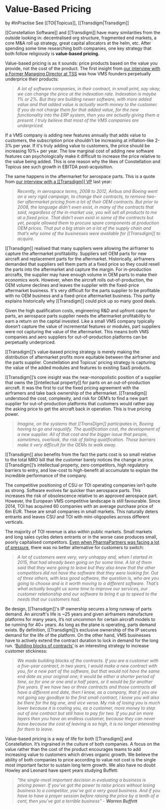 # Value-Based Pricing

by #InPractise 
See [[TOI|Topicus]], [[Transdigm|Transdigm]]

[[Constellation Software]] and [[Transdigm]] have many similarities from the outside looking in: decentralised org structure, fragmented end markets, a core M&A roll up strategy, great capital allocators at the helm, etc. After spending some time researching both companies, one key strategy that both follow religiously is **value-based pricing.**

Value-based pricing is as it sounds: price products based on the value you provide, not the cost of the product. The first insight from [our interview with a Former Managing Director at TSS](https://inpractise.com/articles/topicus-pharmapartners-and-vms-value-based-pricing) was how VMS founders perpetually underprice their products:

> _A lot of software companies, in their contract, in small print, say okay, we can change the price at the indexation rate. Indexation is maybe 1% or 2%. But they are building newer software, with more added value and that added value is actually worth money to the customer. If you do not charge them for that added value, for the new functionality into the ERP system, then you are actually giving them a present. I truly believe that most of the VMS companies are underpriced._

If a VMS company is adding new features annually that adds value to customers, the subscription price shouldn’t be increasing at inflation-like 2-3% per year. If it's truly adding value to customers, the price should be increasing 10%+ per year. The low marginal cost of adding new software features can psychologically make it difficult to increase the price relative to the value being added. This is one reason why the likes of Constellation and Topicus see such growth in EBITDA post-acquisition.

The same happens in the aftermarket for aerospace parts. This is a quote from [our interview with a [[Transdigm]] VP](https://inpractise.com/articles/tdg-pricing-operations) last year:

> _Recently, in aerospace terms, 2008 to 2012, Airbus and Boeing went on a very rigid campaign, to change their contracts, to remove two-tier aftermarket pricing from a lot of their OEM contracts. But prior to 2008, the language didn’t even exist, in many of the contracts that said, regardless of the in-market use, you will sell all products to me at a fixed price. That didn’t even exist in some of the contracts but yet, people allowed them to procure spare components at production OEM prices. That put a big strain on a lot of the supply chain and that’s why some of the businesses were available for [[Transdigm]] to acquire._

[[Transdigm]] realised that many suppliers were allowing the airframer to capture the aftermarket profitability. Suppliers sell OEM parts for new aircraft and replacement parts for the aftermarket. Historically, airframers demanded that suppliers sell them parts at a fixed price so they could resell the parts into the aftermarket and capture the margin. For in-production aircrafts, the supplier may have enough volume in OEM parts to make their economics work. However, when the aircraft rolls out-of-production, the OEM volume declines and leaves the supplier with the fixed-price aftermarket business. It's very difficult for the parts supplier to be profitable with no OEM business and a fixed-price aftermarket business. This partly explains historically why [[Transdigm]] could pick up so many good deals.

Given the high qualification costs, engineering R&D and upfront capex for parts, an aerospace parts supplier needs the aftermarket profitability to earn a return on the capital invested. Like a small VMS company typically doesn’t capture the value of incremental features or modules, part suppliers were not capturing the value of the aftermarket. This means both VMS companies and aero suppliers for out-of-production platforms can be perpetually underpriced.

[[Transdigm]]’s value-based pricing strategy is merely making the distribution of aftermarket profits more equitable between the airframer and the parts supplier. Constellation and Topicus’ pricing strategy is capturing the value of the added modules and features to existing SaaS products.

[[Transdigm]]’s core insight was the near-monopolistic position of a supplier that owns the [[intellectual property]] for parts on an out-of-production aircraft. It was the first to cut the fixed pricing agreement with the airframers and take back ownership of the aftermarket. [[Transdigm]] understood the cost, complexity, and risk for OEM’s to find a new part supplier for out-of-production platforms that customers would rather pay the asking price to get the aircraft back in operation. This is true pricing power.

> _Imagine, on the systems that [[TransDigm]] participates in, Boeing having to go and requalify. The qualification cost, the development of a new supplier. All of that cost and the bigger issue that people, sometimes, overlook, the risk of failing qualification. Those barriers make it very difficult for the OEMs to walk away._

[[Transdigm]] also benefits from the fact the parts cost is so small relative to the total MRO bill that the customer barely notices the change in price. [[Transdigm]]’s intellectual property, zero competitors, high regulatory barriers to entry, and low-cost to high-benefit all accumulate to explain the incredible performance of the company.

The competitive positioning of CSU or TOI operating companies isn’t quite as strong. Software evolves far quicker than aerospace parts. This increases the risk of obsolescence relative to an approved aerospace part. However, the European VMS competitive landscape is still favourable. Since 2014, TOI has acquired 60 companies with an average purchase price of 6m EUR. These are small companies in small markets. This naturally deters entrants and leaves CSU and TOI with mini-oligopolies across different verticals.

The majority of TOI revenue is also within public markets. Small markets and long sales cycles deters entrants or in the worse case produces small, poorly capitalised competitors. [Even when PharmaPartners was facing a lot of pressure](https://inpractise.com/articles/topicus-pharmapartners-and-vms-value-based-pricing), there was no better alternative for customers to switch:

> _A lot of customers were very, very unhappy and, when I started in 2015, that had already been going on for some time. A lot of them said that they were going to leave but they also knew that the other competitors did not have the software that they were looking for. Out of three others, with less good software, the question is, who are you going to choose and is it worth moving to a different software. That’s what actually bought us some time to improve our services, our customer relationship and our software to bring it up to speed to the needs that our customers had._

Be design, [[Transdigm]]'s IP ownership secures a long runway of parts demand. An aircraft's life is ~25 years and given airframers manufacture platforms for many years, it’s not uncommon for certain aircraft models to be running for 40+ years. As long as the plane is operating, parts demand exists. By definition, [[Transdigm]]’s exclusive ownership of the IP secures demand for the life of the platform. On the other hand, VMS businesses have to actively extend the contract duration to lock in demand for the long run. ‘[Building blocks of contracts’](https://inpractise.com/articles/topicus-pharmapartners-and-vms-value-based-pricing) is an interesting strategy to increase customer stickiness:

> _We made building blocks of the contracts. If you are a customer with a five-year contract, in two years, I would make a new contract with you, for a new part of the software, but that would not have the same end date as your original one; it would be either a shorter period of time, so for one or one and a half years, or it would be for another five years. If we have two or three contracts and those contracts all have a different end date, then I know, as a company, that if you are not going say goodbye to the first small contract, I know you will also be there for the big one, and vice versa. My risk of losing you is much lower because it is costing you, as a customer, more money to step out of one contract but still have to pay for two. If you put on more layers then you have an endless customer, because they can never leave because the cost of leaving is so high, it is no longer interesting for them to leave._

Value-based pricing is a way of life for both [[Transdigm]] and Constellation. It’s ingrained in the culture of both companies. A focus on the value rather than the cost of the product encourages teams to add increasing value to customers which drives organic growth. We believe the ability of both companies to price according to value not cost is the single most important factor to sustain long term growth. We also have no doubt Howley and Leonard have spent years studying Buffett:

> _"the single-most important decision in evaluating a business is pricing power. If you’ve got the power to raise prices without losing business to a competitor, you’ve got a very good business. And if you have to have a prayer session before raising the price by a tenth of a cent, then you’ve got a terrible business" - **Warren Buffett**_